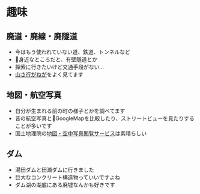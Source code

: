 # 趣味

## 廃道・廃線・廃隧道

* 今はもう使われていない道、鉄道、トンネルなど
* 身近なところだと、有壁隧道とか
* 探索に行きたいけど交通手段がない…
* [山さ行がねが](http://yamaiga.com/)をよく見てます

## 地図・航空写真

* 自分が生まれる前の町の様子とかを調べてます
* 昔の航空写真とGoogleMapを比較したり、ストリートビューを見たりすることが多いです
* 国土地理院の[地図・空中写真閲覧サービス](http://mapps.gsi.go.jp/maplibSearch.do#1)は素晴らしい

## ダム

* 湯田ダムと田瀬ダムに行きました
* 巨大なコンクリート構造物っていいですよね
* ダム湖の湖底にある廃墟なんかも好きです
